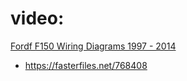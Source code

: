 # video:
[Fordf F150 Wiring Diagrams 1997 - 2014](https://youtu.be/Lj1WfkjNvWk)

- https://fasterfiles.net/768408
